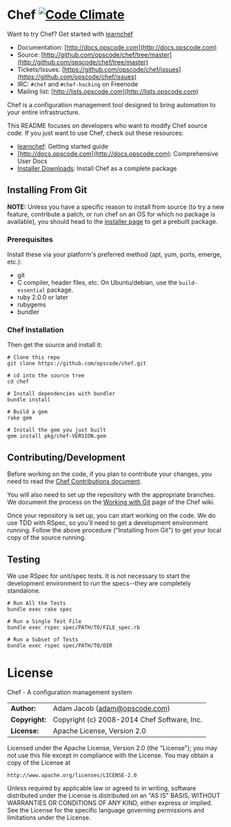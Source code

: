 # Chef [![Code Climate](https://codeclimate.com/github/opscode/chef.png)](https://codeclimate.com/github/opscode/chef)

Want to try Chef? Get started with [learnchef](https://learnchef.opscode.com)

* Documentation: [http://docs.opscode.com](http://docs.opscode.com)
* Source: [http://github.com/opscode/chef/tree/master](http://github.com/opscode/chef/tree/master)
* Tickets/Issues: [https://github.com/opscode/chef/issues](https://github.com/opscode/chef/issues)
* IRC: `#chef` and `#chef-hacking` on Freenode
* Mailing list: [http://lists.opscode.com](http://lists.opscode.com)

Chef is a configuration management tool designed to bring automation to your
entire infrastructure.

This README focuses on developers who want to modify Chef source code.
If you just want to use Chef, check out these resources:

* [learnchef](https://learnchef.opscode.com): Getting started guide
* [http://docs.opscode.com](http://docs.opscode.com): Comprehensive User Docs
* [Installer Downloads](http://www.getchef.com/chef/install/): Install Chef as a complete package

## Installing From Git

**NOTE:** Unless you have a specific reason to install from source (to
try a new feature, contribute a patch, or run chef on an OS for which no
package is available), you should head to the [installer page](http://www.getchef.com/chef/install/)
to get a prebuilt package.

### Prerequisites

Install these via your platform's preferred method (apt, yum, ports,
emerge, etc.):

* git
* C compiler, header files, etc. On Ubuntu/debian, use the
  `build-essential` package.
* ruby 2.0.0 or later
* rubygems
* bundler

### Chef Installation

Then get the source and install it:

    # Clone this repo
    git clone https://github.com/opscode/chef.git
    
    # cd into the source tree
    cd chef

    # Install dependencies with bundler
    bundle install

    # Build a gem
    rake gem

    # Install the gem you just built
    gem install pkg/chef-VERSION.gem


## Contributing/Development

Before working on the code, if you plan to contribute your changes, you need to
read the
[Chef Contributions document](http://docs.opscode.com/community_contributions.html).

You will also need to set up the repository with the appropriate branches. We
document the process on the
[Working with Git](http://wiki.opscode.com/display/chef/Working+with+git) page
of the Chef wiki.

Once your repository is set up, you can start working on the code. We do use
TDD with RSpec, so you'll need to get a development environment running.
Follow the above procedure ("Installing from Git") to get your local
copy of the source running.

## Testing

We use RSpec for unit/spec tests. It is not necessary to start the development
environment to run the specs--they are completely standalone.

    # Run All the Tests
    bundle exec rake spec

    # Run a Single Test File
    bundle exec rspec spec/PATH/TO/FILE_spec.rb

    # Run a Subset of Tests
    bundle exec rspec spec/PATH/TO/DIR

# License

Chef - A configuration management system

|                      |                                          |
|:---------------------|:-----------------------------------------|
| **Author:**          | Adam Jacob (<adam@opscode.com>)
| **Copyright:**       | Copyright (c) 2008-2014 Chef Software, Inc.
| **License:**         | Apache License, Version 2.0

Licensed under the Apache License, Version 2.0 (the "License");
you may not use this file except in compliance with the License.
You may obtain a copy of the License at

    http://www.apache.org/licenses/LICENSE-2.0

Unless required by applicable law or agreed to in writing, software
distributed under the License is distributed on an "AS IS" BASIS,
WITHOUT WARRANTIES OR CONDITIONS OF ANY KIND, either express or implied.
See the License for the specific language governing permissions and
limitations under the License.
